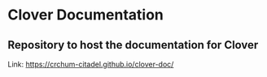 # Clover Documentation

## Repository to host the documentation for Clover

Link: https://crchum-citadel.github.io/clover-doc/





